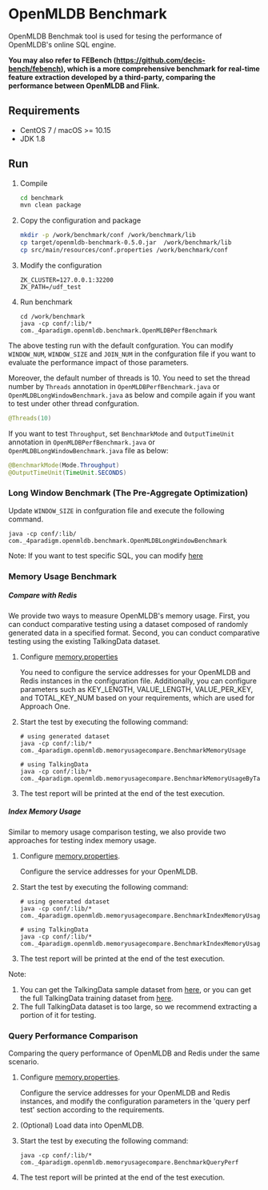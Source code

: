 # OpenMLDB Benchmark

OpenMLDB Benchmak tool is used for tesing the performance of OpenMLDB's online SQL engine.

**You may also refer to FEBench (https://github.com/decis-bench/febench), which is a more comprehensive benchmark for real-time feature extraction developed by a third-party, comparing the performance between OpenMLDB and Flink.**

## Requirements

- CentOS 7 / macOS >= 10.15
- JDK 1.8

## Run

1. Compile
    ```bash
    cd benchmark
    mvn clean package
    ```
2. Copy the configuration and package
    ```bash
    mkdir -p /work/benchmark/conf /work/benchmark/lib
    cp target/openmldb-benchmark-0.5.0.jar  /work/benchmark/lib
    cp src/main/resources/conf.properties /work/benchmark/conf
    ```
3. Modify the configuration
    ```
    ZK_CLUSTER=127.0.0.1:32200
    ZK_PATH=/udf_test
    ```
4. Run benchmark
    ```
    cd /work/benchmark
    java -cp conf/:lib/* com._4paradigm.openmldb.benchmark.OpenMLDBPerfBenchmark
    ```

The above testing run with the default confguration. You can modify `WINDOW_NUM`, `WINDOW_SIZE` and `JOIN_NUM` in the confguration file if you want to evaluate the performance impact of those parameters.

Moreover, the default number of threads is 10. You need to set the thread number by `Threads` annotation in `OpenMLDBPerfBenchmark.java` or `OpenMLDBLongWindowBenchmark.java` as below and compile again if you want to test under other thread confguration.
```java
@Threads(10)
```
If you want to test `Throughput`, set `BenchmarkMode` and `OutputTimeUnit` annotation in `OpenMLDBPerfBenchmark.java` or `OpenMLDBLongWindowBenchmark.java` file as below:
```java
@BenchmarkMode(Mode.Throughput)
@OutputTimeUnit(TimeUnit.SECONDS)
```

### Long Window Benchmark (The Pre-Aggregate Optimization)
Update `WINDOW_SIZE` in confguration file and execute the following command. 
```
java -cp conf/:lib/ com._4paradigm.openmldb.benchmark.OpenMLDBLongWindowBenchmark
```

Note:
If you want to test specific SQL, you can modify [here](https://github.com/4paradigm/OpenMLDB/blob/main/benchmark/src/main/java/com/_4paradigm/openmldb/benchmark/Util.java#L71)


### Memory Usage Benchmark
##### Compare with Redis
We provide two ways to measure OpenMLDB's memory usage. First, you can conduct comparative testing using a dataset composed of randomly generated data in a specified format. Second, you can conduct comparative testing using the existing TalkingData dataset.
1. Configure [memory.properties](src%2Fmain%2Fresources%2Fmemory.properties)

   You need to configure the service addresses for your OpenMLDB and Redis instances in the configuration file. Additionally, you can configure parameters such as KEY_LENGTH, VALUE_LENGTH, VALUE_PER_KEY, and TOTAL_KEY_NUM based on your requirements, which are used for Approach One.

2. Start the test by executing the following command:
   ```
   # using generated dataset
   java -cp conf/:lib/* com._4paradigm.openmldb.memoryusagecompare.BenchmarkMemoryUsage
   
   # using TalkingData
   java -cp conf/:lib/* com._4paradigm.openmldb.memoryusagecompare.BenchmarkMemoryUsageByTalkingData
   ```
3. The test report will be printed at the end of the test execution.

##### Index Memory Usage
Similar to memory usage comparison testing, we also provide two approaches for testing index memory usage.
1. Configure [memory.properties](src%2Fmain%2Fresources%2Fmemory.properties).

   Configure the service addresses for your OpenMLDB.
2. Start the test by executing the following command:
   ```
   # using generated dataset
   java -cp conf/:lib/* com._4paradigm.openmldb.memoryusagecompare.BenchmarkIndexMemoryUsage
   
   # using TalkingData
   java -cp conf/:lib/* com._4paradigm.openmldb.memoryusagecompare.BenchmarkIndexMemoryUsageByTalkingData
   ```
3. The test report will be printed at the end of the test execution.


Note:
1. You can get the TalkingData sample dataset from [here](https://github.com/4paradigm/OpenMLDB/blob/main/demo/talkingdata-adtracking-fraud-detection/train_sample.csv), or you can get the full TalkingData training dataset from [here](https://www.kaggle.com/c/talkingdata-adtracking-fraud-detection/data).
2. The full TalkingData dataset is too large, so we recommend extracting a portion of it for testing.

### Query Performance Comparison
Comparing the query performance of OpenMLDB and Redis under the same scenario.
1. Configure [memory.properties](src%2Fmain%2Fresources%2Fmemory.properties).

   Configure the service addresses for your OpenMLDB and Redis instances, and modify the configuration parameters in the 'query perf test' section according to the requirements.
2. (Optional) Load data into OpenMLDB.
3. Start the test by executing the following command:
   ```
   java -cp conf/:lib/* com._4paradigm.openmldb.memoryusagecompare.BenchmarkQueryPerf
   ```
4. The test report will be printed at the end of the test execution.
